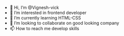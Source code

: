 - 👋 Hi, I’m @Vignesh-vick
- 👀 I’m interested in frontend developer
- 🌱 I’m currently learning HTML-CSS
- 💞️ I’m looking to collaborate on good looking company
- 📫 How to reach me develop skills

<!---
Vignesh-vick/Vignesh-vick is a ✨ special ✨ repository because its `README.md` (this file) appears on your GitHub profile.
You can click the Preview link to take a look at your changes.
--->
